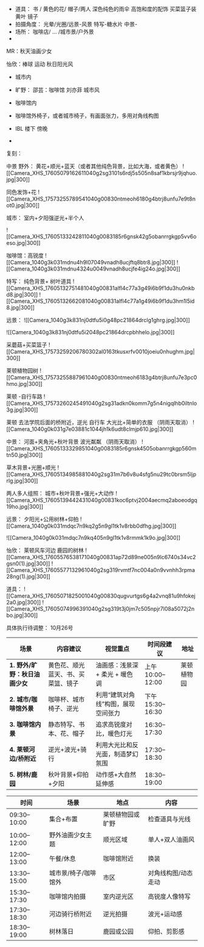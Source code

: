 
* 道具： 书 / 黄色的花/ 帽子/两人 深色纯色的雨伞 高饱和度的配饰 买菜篮子装黄叶 镜子
* 拍摄角度： 光晕/光圈/远景-风景 特写-糖水片 中景-
* 场所： 咖啡店/ ...  /城市景/户外景
* 

MR：秋天油画少女

怡欣：棒球 运动 秋日阳光风
 * 城市内
 * 旷野：
邵芸：咖啡馆 刘亦菲 城市风
* 咖啡馆内
* 咖啡馆外椅子，或者城市椅子，有画面张力，多用对角线构图


*  IBL 楼下 傍晚
* 

复刻：

中景
野外： 黄花+顺光+蓝天（或者其他纯色背景，比如大海，或者黄色）
![[Camera_XHS_17605079162611040g2sg3101s6rdj5s505n8saf1kbrsjr9jqhuo.jpg|300]]

同色发饰+花
![[Camera_XHS_17573255789541040g00830ntmeoh6180g4btrj8unfu7e9t8not0.jpg|300]]


城市： 室内+夕阳强逆光+半个人

![[Camera_XHS_17605133242811040g0083185r6gnsk42g5obanrrgkgp5vv6oeso.jpg|300]]

咖啡馆：高锐度
![[Camera_1040g3k031mdnu4h9l07049vnadh8ucjftq8btr8.jpg|300]]
![[Camera_1040g3k031mdnu4324u0049vnadh8ucjfe4ig24o.jpg|300]]



特写：
纯色背景+ 树叶道具 
![[Camera_XHS_17605132751481040g00831alfl4c77a3g49i6b9f1du3hu0nkbd8.jpg|300]]
![[Camera_XHS_17605132662081040g00831alfl4c77a1g49i6b9f1du3hm1l5id8.jpg|300]]


远景：
![[Camera_1040g3k831nj0dtfu5i0g48pc21864drclg1ghrg.jpg|300]]

![[Camera_1040g3k831nj0dtfu5i2048pc21864drcpbhhelo.jpg|300]]

采蘑菇+买菜篮子
![[Camera_XHS_17573259206780302al0163tkusxrfv0010joeiu0nhughm.jpg|300]]

莱顿植物园树
![[Camera_XHS_17573255887961040g00830ntmeoh6183g4btrj8unfu7e3pc0hmo.jpg|300]]

莱顿 -自行车路
![[Camera_XHS_17573260245491040g2sg31adkn0komm7g5n4nigqlhb0iltnlo3g.jpg|300]]

莱顿 去法学院后面的桥附近，逆光 自行车 大光比+简单的衣服 （阴雨天取消）
![[Camera_1040g0k031g7e03881c1044jh1k6udt8clmjp610.jpg|300]]

中景：
河面+夹角光+秋叶背景 波光粼粼  （阴雨天取消）
![[Camera_XHS_17605133329851040g0083185r6gnsk4505obanrrgkgp560mtn50.jpg|300]]

草木背景+光圈+顺光
![[Camera_XHS_17605134985881040g2sg31m7b6v8u4sfg5nu29tc0brsm5ljprlg.jpg|300]]



两人多人组照：
城市+秋叶背景+强光+大动作
![[Camera_XHS_17605139442431040g00831koc6ptvj2004aecmq2aboeodgq19ho.jpg|300]]

远景：
夕阳光+公用树林+仰拍 
![[Camera_1040g0k031mdqc7n9kq2g5n9gl1tk1v8rbb0dfhg.jpg|300]]

![[Camera_1040g0k031mdqc7n9kq405n9gl1tk1v8rmmk1k9o.jpg|300]]

怡欣：
莱顿风车河边 鹿园的树林
![[Camera_XHS_17605576538171040g00831ap72d89ne005n9lc6740s34vc2gsn0(1).jpg|300]]
![[Camera_XHS_17605577132961040g2sg319rvmtf7nc004a0n9vvnhh3rpma28ng(1).jpg|300]]



道具：
![[Camera_XHS_17605071825001040g00830qugvurtgs6g4a2vnq81u9hfokej2a0.jpg|300]]
![[Camera_XHS_17605074996391040g2sg319t3j0jm7c505npjr7l08a5072j2nbo.jpg|300]]




具体执行待调整：
10月26号

| 场景                  | 内容建议              | 视觉重点               | 时间段建议         | 地址    |
| ------------------- | ----------------- | ------------------ | ------------- | ----- |
| **1. 野外/旷野：秋日油画少女** | 黄色花、顺光蓝天、书、买菜篮、镜子 | 油画感：浅景深 + 柔光 + 暖色调 | 上午10:00–12:00 | 莱顿植物园 |
| **2. 城市/咖啡馆外景**     | 咖啡杯、城市椅子、逆光       | 利用“建筑对角线”构图，展现空间张力 | 下午15:30–16:30 |       |
| **3. 咖啡馆内景**        | 静态特写、书本、花、帽子      | 追求高锐度对比，暖色灯光       | 16:30–17:30   |       |
| **4. 莱顿河边/桥附近**     | 逆光+波光+骑行          | 利用大光比和反光面，制造梦幻氛围   | 17:30–18:30   |       |
| **5. 树林/鹿园**        | 秋叶背景+仰拍+夕阳        | 动作感+大自然延伸感         | 18:30–19:00   |       |

|时间|场景|地点|内容|
|---|---|---|---|
|09:30–10:00|集合+布置|莱顿植物园或旷野|检查道具与光线|
|10:00–12:00|野外油画少女主题|顺光区域|单人+双人油画风|
|12:00–13:00|午餐/休息|咖啡馆附近|换装|
|13:30–15:00|城市景/椅子/咖啡馆外|市区|对角线构图/动态走动|
|15:30–17:30|咖啡馆内拍摄|室内逆光区|高锐度人像特写|
|17:30–18:30|河边骑行桥附近|逆光拍摄|波光+运动感|
|18:30–19:00|树林落日|鹿园或公园|仰拍、剪影感|